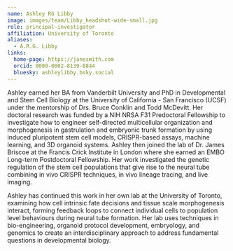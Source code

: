 ```yaml
---
name: Ashley RG Libby
image: images/team/Libby_headshot-wide-small.jpg
role: principal-investigator
affiliation: University of Toronto
aliases:
  - A.R.G. Libby
links:
  home-page: https://janesmith.com
  orcid: 0000-0002-8139-8844
  bluesky: ashleylibby.bsky.social
---
```


Ashley earned her BA from Vanderbilt University and PhD in Developmental and Stem Cell Biology at the University of California - San Francisco (UCSF) under the mentorship of Drs. Bruce Conklin and Todd McDevitt. Her doctoral research was funded by a NIH NRSA F31 Predoctoral Fellowship to investigate how to engineer self-directed multicellular organization and morphogenesis in gastrulation and embryonic trunk formation by using induced pluripotent stem cell models,  CRISPR-based assays, machine learning, and 3D organoid systems. Ashley then joined the lab of Dr. James Briscoe at the Francis Crick Institute in London where she earned an EMBO Long-term Postdoctoral Fellowship. Her work investigated the genetic regulation of the stem cell populations that give rise to the neural tube combining in vivo CRISPR techniques, in vivo lineage tracing, and live imaging. 

Ashley has continued this work in her own lab at the University of Toronto, examining how cell intrinsic fate decisions and tissue scale morphogenesis interact, forming feedback loops to connect individual cells to population level behaviours during neural tube formation. Her lab uses techniques in bio-engineering, organoid protocol development, embryology, and genomics to create an interdisciplinary approach to address fundamental questions in developmental biology.


